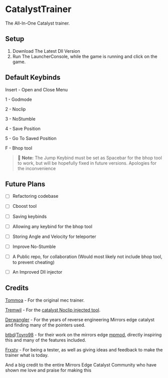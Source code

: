 # CatalystTrainer
The All-In-One Catalyst trainer.

## Setup
1. Download The Latest Dll Version
2. Run The LauncherConsole, while the game is running and click on the game.

## Default Keybinds

Insert - Open and Close Menu

1 - Godmode

2 - Noclip

3 - NoStumble

4 - Save Position

5 - Go To Saved Position

F - Bhop tool 
> :memo: **Note:** The Jump Keybind must be set as Spacebar for the bhop tool to work, but will be hopefully fixed in future versions. Apologies for the inconvenience

## Future Plans
- [ ] Refactoring codebase

- [ ] Cboost tool
- [ ] Saving keybinds
- [ ] Allowing any keybind for the bhop tool
- [ ] Storing Angle and Velocity for teleporter
- [ ] Improve No-Stumble
- [ ] A Public repo, for collaboration (Would most likely not include bhop tool, to prevent cheating)
- [ ] An Improved Dll injector
## Credits
[Tommoa](https://github.com/Tommoa) - For the original mec trainer.

[Tremwil](https://github.com/tremwil) - For the [catalyst Noclip injected tool](https://github.com/tremwil/CatalystNoclipInjected). 

[Derwangler](https://github.com/derwangler) - For the years of reverse engineering Mirrors edge catalyst and finding many of the pointers used.

[btbd](https://github.com/btbd)/[Toyro98](https://github.com/Toyro98) - for their work on the mirrors edge [mpmod](https://github.com/Toyro98/mmultiplayer), directly inspiring this and many of the features included.

[Frxsty](https://www.youtube.com/@IBelongInAMentalHospital) - For being a tester, as well as giving ideas and feedback to make the trainer what is today.

And a big credit to the entire Mirrors Edge Catalyst Community who have shown me love and praise for making this

